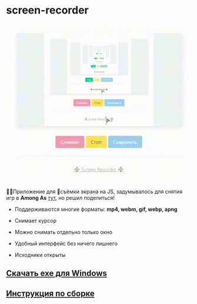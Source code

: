 # screen-recorder

![screen-recorder test](https://raw.githubusercontent.com/htmlcssphpjs/screen-recorder/main/img/test.gif)

👨‍💻Приложение для 🎥съёмки экрана на JS, задумывалось для снятия игр в **Among As** [тут](https://zen.yandex.ru/id/5e91a7870a471779a8542fe9), но решил поделиться!

 + Поддерживаются многие форматы: **mp4, webm, gif, webp, apng**
 
 + Снимает курсор
 
 + Можно снимать отдельно только окно
 
 + Удобный интерфейс без ничего лишнего
 
 + Исходники открыты

## [Скачать exe для Windows](https://github.com/htmlcssphpjs/screen-recorder/releases/tag/%231)

## [Инструкция по сборке](https://github.com/htmlcssphpjs/screen-recorder/blob/main/use.md)
